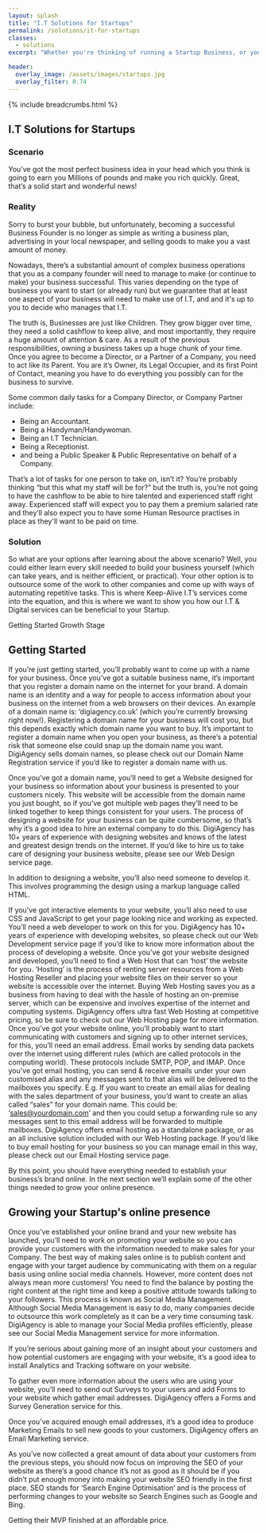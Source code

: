 ```yaml
---
layout: splash
title: "I.T Solutions for Startups"
permalink: /solutions/it-for-startups
classes:
  - solutions
excerpt: "Whether you're thinking of running a Startup Business, or you already run a successful Startup Business and your aim is to grow your Company's I.T, we can help. We offer a range of outsourced I.T Solutions for Startups and can help you develop or maintain scalable I.T, making your life as a founder less stressful."

header:
  overlay_image: /assets/images/startups.jpg
  overlay_filter: 0.74
---
```



{% include breadcrumbs.html %}

## I.T Solutions for Startups

### Scenario
You’ve got the most perfect business idea in your head which you think is going to earn you Millions of pounds and make you rich quickly. 
Great, that’s a solid start and wonderful news! 

### Reality
Sorry to burst your bubble, but unfortunately, becoming a successful Business Founder is no longer as simple as writing a business plan, advertising in your local newspaper, and selling goods to make you a vast amount of money. 

Nowadays, there’s a substantial amount of complex business operations that you as a company founder will need to manage to make (or continue to make) your business successful. This varies depending on the type of business you want to start (or already run) but we guarantee that at least one aspect of your business will need to make use of I.T, and and it's up to you to decide who manages that I.T.

The truth is, Businesses are just like Children. They grow bigger over time, they need a solid cashflow to keep alive, and most importantly, they require a huge amount of attention & care. As a result of the previous responsibilities, owning a business takes up a huge chunk of your time.
Once you agree to become a Director, or a Partner of a Company, you need to act like its Parent. You are it’s Owner, its Legal Occupier, and its first Point of Contact, meaning you have to do everything you possibly can for the business to survive. 

Some common daily tasks for a Company Director, or Company Partner include: 
- Being an Accountant.
- Being a Handyman/Handywoman.
- Being an I.T Technician. 
- Being a Receptionist.
- and being a Public Speaker & Public Representative on behalf of a Company. 

That’s a lot of tasks for one person to take on, isn’t it? You’re probably thinking “but this what my staff will be for?” but the truth is, you’re not going to have the cashflow to be able to hire talented and experienced staff right away. Experienced staff will expect you to pay them a premium salaried rate and they’ll also expect you to have some Human Resource practises in place as they'll want to be paid on time.

### Solution
So what are your options after learning about the above scenario? Well, you could either learn every skill needed to build your business yourself (which can take years, and is neither efficient, or practical). Your other option is to outsource some of the work to other companies and come up with ways of automating repetitive tasks. This is where Keep-Alive I.T’s services come into the equation, and this is where we want to show you how our I.T & Digital services can be beneficial to your Startup.

Getting Started
Growth Stage

## Getting Started
If you’re just getting started, you’ll probably want to come up with a name for your business.
Once you’ve got a suitable business name, it’s important that you register a domain name on the internet for your brand. A domain name is an identity and a way for people to access information about your business on the internet from a web browsers on their devices. An example of a domain name is: ‘digiagency.co.uk’ (which you’re currently browsing right now!). Registering a domain name for your business will cost you, but this depends exactly which domain name you want to buy. It’s important to register a domain name when you open your business, as there’s a potential risk that someone else could snap up the domain name you want. DigiAgency sells domain names, so please check out our Domain Name Registration service if you’d like to register a domain name with us.

Once you’ve got a domain name, you’ll need to get a Website designed for your business so information about your business is presented to your customers nicely. This website will be accessible from the domain name you just bought, so if you’ve got multiple web pages they’ll need to be linked together to keep things consistent for your users. The process of designing a website for your business can be quite cumbersome, so that’s why it’s a good idea to hire an external company to do this. DigiAgency has 10+ years of experience with designing websites and knows of the latest and greatest design trends on the internet. If you’d like to hire us to take care of designing your business website, please see our Web Design service page.

In addition to designing a website, you’ll also need someone to develop it. This involves programming the design using a markup language called HTML. 

If you’ve got interactive elements to your website, you’ll also need to use CSS and JavaScript to get your page looking nice and working as expected. You’ll need a web developer to work on this for you. DigiAgency has 10+ years of experience with developing websites, so please check out our Web Development service page if you’d like to know more information about the process of developing a website.
Once you’ve got your website designed and developed, you’ll need to find a Web Host that can ‘host’ the website for you. ‘Hosting’ is the process of renting server resources from a Web Hosting Reseller and placing your website files on their server so your website is accessible over the internet. Buying Web Hosting saves you as a business from having to deal with the hassle of hosting an on-premise server, which can be expensive and involves expertise of the internet and computing systems. DigiAgency offers ultra fast Web Hosting at competitive pricing, so be sure to check out our Web Hosting page for more information.
Once you’ve got your website online, you’ll probably want to start communicating with customers and signing up to other internet services, for this, you’ll need an email address. Email works by sending data packets over the internet using different rules (which are called protocols in the computing world). These protocols include SMTP, POP, and IMAP. Once you’ve got email hosting, you can send & receive emails under your own customised alias and any messages sent to that alias will be delivered to the mailboxes you specify. E.g. If you want to create an email alias for dealing with the sales department of your business, you’d want to create an alias called “sales” for your domain name. This could be: ‘sales@yourdomain.com’ and then you could setup a forwarding rule so any messages sent to this email address will be forwarded to multiple mailboxes. DigiAgency offers email hosting as a standalone package, or as an all inclusive solution included with our Web Hosting package. If you’d like to buy email hosting for your business so you can manage email in this way, please check out our Email Hosting service page.

By this point, you should have everything needed to establish your business’s brand online. In the next section we’ll explain some of the other things needed to grow your online presence.

## Growing your Startup's online presence
Once you’ve established your online brand and your new website has launched, you’ll need to work on promoting your website so you can provide your customers with the information needed to make sales for your Company.
The best way of making sales online is to publish content and engage with your target audience by communicating with them on a regular basis using online social media channels. However, more content does not always mean more customers! You need to find the balance by posting the right content at the right time and keep a positive attitude towards talking to your followers. This process is known as Social Media Management. Although Social Media Management is easy to do, many companies decide to outsource this work completely as it can be a very time consuming task. DigiAgency is able to manage your Social Media profiles efficiently, please see our Social Media Management service for more information.

If you’re serious about gaining more of an insight about your customers and how potential customers are engaging with your website, it’s a good idea to install Analytics and Tracking software on your website.

To gather even more information about the users who are using your website, you’ll need to send out Surveys to your users and add Forms to your website which gather email addresses. DigiAgency offers a Forms and Survey Generation service for this.

Once you’ve acquired enough email addresses, it’s a good idea to produce Marketing Emails to sell new goods to your customers. DigiAgency offers an Email Marketing service.

As you’ve now collected a great amount of data about your customers from the previous steps, you should now focus on improving the SEO of your website as there’s a good chance it’s not as good as it should be if you didn’t put enough money into making your website SEO friendly in the first place. SEO stands for ‘Search Engine Optimisation’ and is the process of performing changes to your website so Search Engines such as Google and Bing.


Getting their MVP finished at an affordable price.